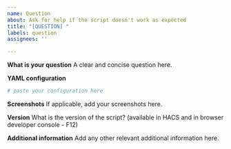 ```yaml
---
name: Question
about: Ask for help if the script doesn't work as expected
title: "[QUESTION] "
labels: question
assignees: ''

---
```


**What is your question**
A clear and concise question here.

**YAML configuration**
```yaml
# paste your configuration here
```

**Screenshots**
If applicable, add your screenshots here.

**Version**
What is the version of the script? (available in HACS and in browser developer console - F12)

**Additional information**
Add any other relevant additional information here.
